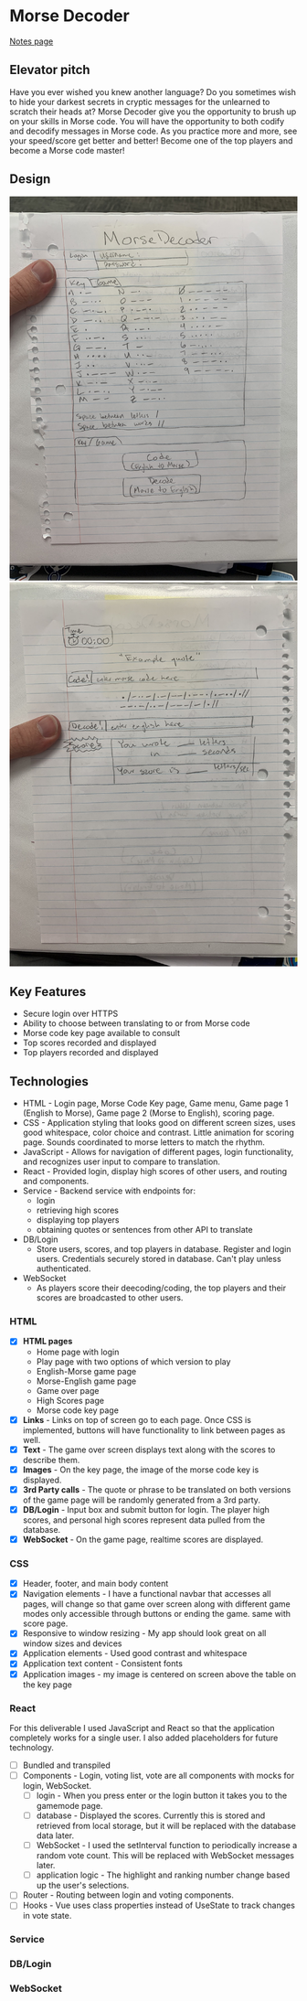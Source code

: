 # Morse Decoder
[Notes page](notes.md)
## Elevator pitch
Have you ever wished you knew another language? Do you sometimes wish to hide your darkest secrets in cryptic messages for the unlearned to scratch their heads at? Morse Decoder give you the opportunity to brush up on your skills in Morse code. You will have the opportunity to both codify and decodify messages in Morse code. As you practice more and more, see your speed/score get better and better! Become one of the top players and become a Morse code master!
## Design
![decoderfront](decoder1.JPG)
![decoderback](decoder2.JPG)
## Key Features
* Secure login over HTTPS
* Ability to choose between translating to or from Morse code
* Morse code key page available to consult
* Top scores recorded and displayed
* Top players recorded and displayed
## Technologies
* HTML - Login page, Morse Code Key page, Game menu, Game page 1 (English to Morse), Game page 2 (Morse to English), scoring page.
* CSS - Application styling that looks good on different screen sizes, uses good whitespace, color choice and contrast. Little animation for scoring page. Sounds coordinated to morse letters to match the rhythm.
* JavaScript - Allows for navigation of different pages, login functionality, and recognizes user input to compare to translation.
* React - Provided login, display high scores of other users, and routing and components.
* Service - Backend service with endpoints for:
  - login
  - retrieving high scores
  - displaying top players
  - obtaining quotes or sentences from other API to translate
* DB/Login
  - Store users, scores, and top players in database. Register and login users. Credentials securely stored in database. Can't play unless authenticated.
* WebSocket
  - As players score their deecoding/coding, the top players and their scores are broadcasted to other users.
### HTML
- [x] **HTML pages**
  * Home page with login
  * Play page with two options of which version to play
  * English-Morse game page
  * Morse-English game page
  * Game over page
  * High Scores page
  * Morse code key page
- [x] **Links** - Links on top of screen go to each page. Once CSS is implemented, buttons will have functionality to link between pages as well.
- [x] **Text** - The game over screen displays text along with the scores to describe them.
- [x] **Images** - On the key page, the image of the morse code key is displayed.
- [x] **3rd Party calls** - The quote or phrase to be translated on both versions of the game page will be randomly generated from a 3rd party. 
- [x] **DB/Login** - Input box and submit button for login. The player high scores, and personal high scores represent data pulled from the database.
- [x] **WebSocket** - On the game page, realtime scores are displayed.
### CSS
- [x] Header, footer, and main body content
- [x]  Navigation elements - I have a functional navbar that accesses all pages, will change so that game over screen along with different game modes only accessible through buttons or ending the game. same with score page.
- [x]  Responsive to window resizing - My app should look great on all window sizes and devices
- [x]  Application elements - Used good contrast and whitespace
- [x]  Application text content - Consistent fonts
- [x]  Application images - my image is centered on screen above the table on the key page
### React
For this deliverable I used JavaScript and React so that the application completely works for a single user. I also added placeholders for future technology.
- [ ] Bundled and transpiled
- [ ] Components - Login, voting list, vote are all components with mocks for login, WebSocket.
  - [ ] login - When you press enter or the login button it takes you to the gamemode page.
  - [ ] database - Displayed the scores. Currently this is stored and retrieved from local storage, but it will be replaced with the database data later.
  - [ ] WebSocket - I used the setInterval function to periodically increase a random vote count. This will be replaced with WebSocket messages later.
  - [ ] application logic - The highlight and ranking number change based up the user's selections.
- [ ] Router - Routing between login and voting components.
- [ ] Hooks - Vue uses class properties instead of UseState to track changes in vote state.
### Service
### DB/Login
### WebSocket
